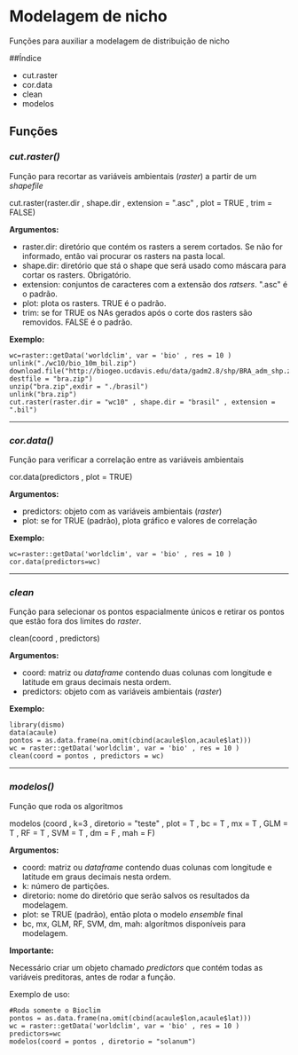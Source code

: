 ﻿# Modelagem de nicho
Funções para auxiliar a modelagem de distribuição de nicho

##Índice
* cut.raster
* cor.data
* clean
* modelos 

## **Funções** 
### *cut.raster()*
Função para recortar as variáveis ambientais (*raster*) a partir de um *shapefile*

cut.raster(raster.dir , shape.dir , extension = ".asc" , plot = TRUE , trim = FALSE)

**Argumentos:**

 * raster.dir: diretório que contém os rasters a serem cortados. Se não for informado, então vai procurar os rasters na pasta local.
 * shape.dir: diretório que stá o shape que será usado como máscara para cortar os rasters. Obrigatório.
 * extension: conjuntos de caracteres com a extensão dos *ratsers*. ".asc" é o padrão.
 * plot: plota os rasters. TRUE é o padrão.
 * trim: se for TRUE os NAs gerados após o corte dos rasters são removidos. FALSE é o padrão.

**Exemplo:**

    wc=raster::getData('worldclim', var = 'bio' , res = 10 )
    unlink("./wc10/bio_10m_bil.zip")
    download.file("http://biogeo.ucdavis.edu/data/gadm2.8/shp/BRA_adm_shp.zip", destfile = "bra.zip") 
    unzip("bra.zip",exdir = "./brasil")
    unlink("bra.zip")
    cut.raster(raster.dir = "wc10" , shape.dir = "brasil" , extension = ".bil")

---

### *cor.data()*
Função para verificar a correlação entre as variáveis ambientais

cor.data(predictors , plot = TRUE)

**Argumentos:**

* predictors: objeto com as variáveis ambientais (*raster*)
* plot: se for TRUE (padrão), plota gráfico e valores de correlação

**Exemplo:** 

    wc=raster::getData('worldclim', var = 'bio' , res = 10 )
	cor.data(predictors=wc)

---
### *clean*
Função para selecionar os pontos espacialmente únicos e retirar os pontos que estão fora dos limites do *raster*.

clean(coord , predictors)

**Argumentos:**

* coord: matriz ou *dataframe* contendo duas colunas com longitude e latitude em graus decimais nesta ordem.
* predictors: objeto com as variáveis ambientais (*raster*)

**Exemplo:** 

    library(dismo)
	data(acaule)
	pontos = as.data.frame(na.omit(cbind(acaule$lon,acaule$lat)))
	wc = raster::getData('worldclim', var = 'bio' , res = 10 )
	clean(coord = pontos , predictors = wc)

---
### *modelos()*
Função que roda os algoritmos

modelos (coord , k=3 , diretorio = "teste" , plot = T , bc = T , mx = T , GLM = T , RF = T , SVM = T , dm = F , mah = F)

**Argumentos:**

 * coord: matriz ou *dataframe* contendo duas colunas com longitude e latitude em graus decimais nesta ordem. 
 * k: número de partições.
 * diretorio: nome do diretório que serão salvos  os resultados da modelagem.
 * plot: se TRUE (padrão), então plota o modelo *ensemble* final
 * bc, mx, GLM, RF, SVM, dm, mah: algorítmos disponíveis para modelagem. 

**Importante:<p>**
Necessário criar um objeto chamado *predictors* que contém todas as variáveis preditoras, antes de rodar a função.

Exemplo de uso:

    #Roda somente o Bioclim 
	pontos = as.data.frame(na.omit(cbind(acaule$lon,acaule$lat)))
	wc = raster::getData('worldclim', var = 'bio' , res = 10 )
    predictors=wc
	modelos(coord = pontos , diretorio = "solanum")
    
